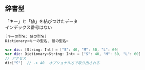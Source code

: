 ## 辞書型
「キー」と「値」を結びつけたデータ<br>
インデックス番号はない
``` swift
[キーの型名: 値の型名]
Dictionary<キーの型名, 値の型名>

var dic: [String: Int] = ["S": 40, "M": 50, "L": 60]
var dic: Dictionary<String: Int> = ["S": 40, "M": 50, "L": 60]
// アクセス
dic["S"]  // -> 40  オプショナル方で取り出される
```

